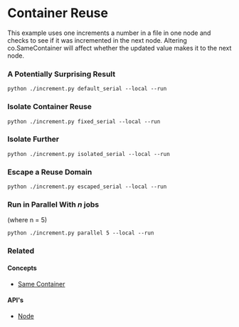 # Container Reuse

This example uses one increments a number in a file in one node and checks to see if it was incremented in the next node.
Altering co.SameContainer will affect whether the updated value makes it to the next node.


### A Potentially Surprising Result

    python ./increment.py default_serial --local --run

### Isolate Container Reuse

    python ./increment.py fixed_serial --local --run

### Isolate Further

    python ./increment.py isolated_serial --local --run

### Escape a Reuse Domain

    python ./increment.py escaped_serial --local --run

### Run in Parallel With _n_ jobs

(where n = 5)

    python ./increment.py parallel 5 --local --run

### Related

#### Concepts

- [Same Container](https://www.conducto.com/docs/basics/same-container)

#### API's

- [Node](https://conducto.com/api/nodes.html)
